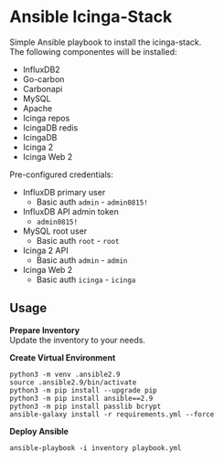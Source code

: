 # Ansible Icinga-Stack

Simple Ansible playbook to install the icinga-stack.  
The following componentes will be installed:  
* InfluxDB2
* Go-carbon
* Carbonapi
* MySQL
* Apache
* Icinga repos
* IcingaDB redis
* IcingaDB
* Icinga 2
* Icinga Web 2

Pre-configured credentials:
* InfluxDB primary user
  * Basic auth `admin` - `admin0815!`
* InfluxDB API admin token
  * `admin0815!`
* MySQL root user
  * Basic auth `root` - `root`
* Icinga 2 API
  * Basic auth `admin` - `admin`
* Icinga Web 2
  * Basic auth `icinga` - `icinga`

## Usage

**Prepare Inventory**  
Update the inventory to your needs.

**Create Virtual Environment**
```
python3 -m venv .ansible2.9
source .ansible2.9/bin/activate
python3 -m pip install --upgrade pip
python3 -m pip install ansible==2.9
python3 -m pip install passlib bcrypt
ansible-galaxy install -r requirements.yml --force
```

**Deploy Ansible**
```
ansible-playbook -i inventory playbook.yml
```